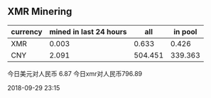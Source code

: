 ## XMR Minering

|currency|mined in last 24 hours|all|in pool|
|---|---|---|---|
|XMR|0.003|0.633|0.426|
|CNY|2.091|504.451|339.363|

今日美元对人民币 6.87	今日xmr对人民币796.89


2018-09-29 23:15